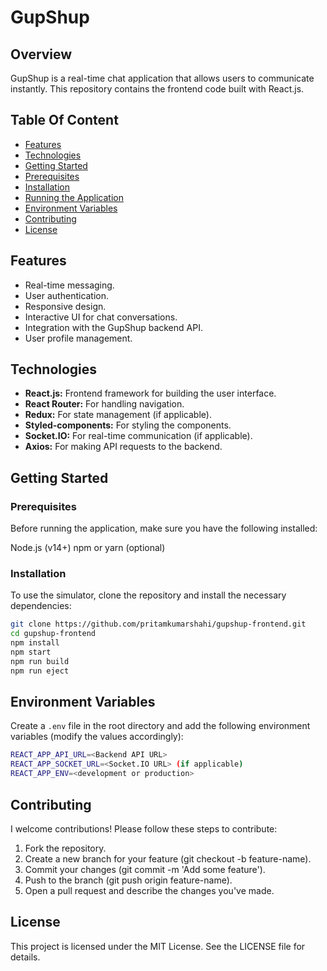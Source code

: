 # GupShup

## Overview

GupShup is a real-time chat application that allows users to communicate instantly. This repository contains the frontend code built with React.js.

## Table Of Content

- [Features](#features)
- [Technologies](#technologies)
- [Getting Started](#getting-started)
- [Prerequisites](#prerequisites)
- [Installation](#installation)
- [Running the Application](#running-the-application)
- [Environment Variables](#environment-variables)
- [Contributing](#contributing)
- [License]("License")


## Features

- Real-time messaging.
- User authentication.
- Responsive design.
- Interactive UI for chat conversations.
- Integration with the GupShup backend API.
- User profile management.


## Technologies
- **React.js:** Frontend framework for building the user interface.
- **React Router:** For handling navigation.
- **Redux:** For state management (if applicable).
- **Styled-components:** For styling the components.
- **Socket.IO:** For real-time communication (if applicable).
- **Axios:** For making API requests to the backend.


## Getting Started

### Prerequisites
Before running the application, make sure you have the following installed:

Node.js (v14+)
npm or yarn (optional)

### Installation
To use the simulator, clone the repository and install the necessary dependencies:

```bash
git clone https://github.com/pritamkumarshahi/gupshup-frontend.git
cd gupshup-frontend
npm install
npm start
npm run build
npm run eject
```

## Environment Variables

Create a `.env` file in the root directory and add the following environment variables (modify the values accordingly):

```bash
REACT_APP_API_URL=<Backend API URL>
REACT_APP_SOCKET_URL=<Socket.IO URL> (if applicable)
REACT_APP_ENV=<development or production>
```

## Contributing

I welcome contributions! Please follow these steps to contribute:

1. Fork the repository.
2. Create a new branch for your feature (git checkout -b feature-name).
3. Commit your changes (git commit -m 'Add some feature').
4. Push to the branch (git push origin feature-name).
5. Open a pull request and describe the changes you've made.

## License
This project is licensed under the MIT License. See the LICENSE file for details.
